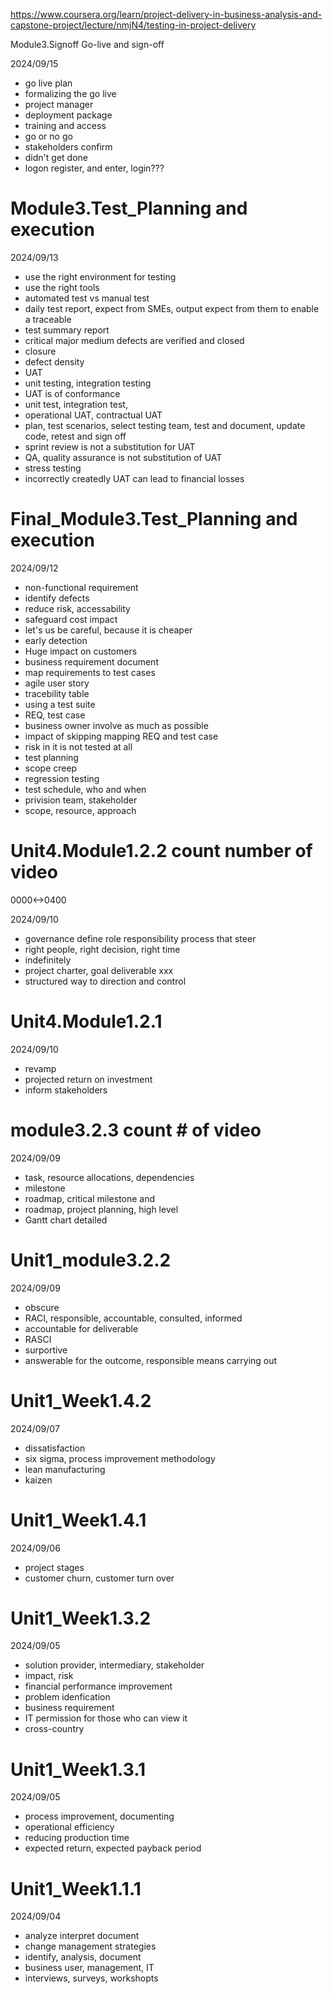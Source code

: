https://www.coursera.org/learn/project-delivery-in-business-analysis-and-capstone-project/lecture/nmjN4/testing-in-project-delivery

Module3.Signoff Go-live and sign-off

2024/09/15

- go live plan
- formalizing the go live
- project manager
- deployment package
- training and access
- go or no go
- stakeholders confirm
- didn't get done
- logon register, and enter, login???

# Module3.Test_Planning and execution

2024/09/13

- use the right environment for testing
- use the right tools
- automated test vs manual test
- daily test report, expect from SMEs, output expect from them to enable a traceable
- test summary report
- critical major medium defects are verified and closed
- closure
- defect density
- UAT
- unit testing, integration testing
- UAT is of conformance
- unit test, integration test, 
- operational UAT, contractual UAT
- plan, test scenarios, select testing team, test and document, update code, retest and sign off
- sprint review is not a substitution for UAT
- QA, quality assurance is not substitution of UAT
- stress testing
- incorrectly createdly UAT can lead to financial losses

# Final_Module3.Test_Planning and execution

2024/09/12

- non-functional requirement
- identify defects
- reduce risk, accessability
- safeguard cost impact
- let's us be careful, because it is cheaper
- early detection
- Huge impact on customers
- business requirement document
- map requirements to test cases
- agile user story
- tracebility table
- using a test suite
- REQ, test case
- business owner involve as much as possible
- impact of skipping mapping REQ and test case
- risk in it is not tested at all
- test planning
- scope creep
- regression testing
- test schedule, who and when
- privision team, stakeholder
- scope, resource, approach

# Unit4.Module1.2.2 count number of video

0000<->0400

2024/09/10

- governance define role responsibility process that steer
- right people, right decision, right time
- indefinitely
- project charter, goal deliverable xxx
- structured way to direction and control

# Unit4.Module1.2.1

2024/09/10

- revamp
- projected return on investment
- inform stakeholders

# module3.2.3 count # of video

2024/09/09

- task, resource allocations, dependencies
- milestone
- roadmap, critical milestone and
- roadmap, project planning, high level
- Gantt chart detailed

# Unit1_module3.2.2

2024/09/09

- obscure
- RACI, responsible, accountable, consulted, informed
- accountable for deliverable
- RASCI
- surportive
- answerable for the outcome, responsible means carrying out

# Unit1_Week1.4.2

2024/09/07

- dissatisfaction
- six sigma, process improvement methodology
- lean manufacturing
- kaizen

# Unit1_Week1.4.1

2024/09/06

- project stages
- customer churn, customer turn over

# Unit1_Week1.3.2

2024/09/05

- solution provider, intermediary, stakeholder
- impact, risk
- financial performance improvement
- problem idenfication
- business requirement
- IT permission for those who can view it
- cross-country

# Unit1_Week1.3.1

2024/09/05

- process improvement, documenting
- operational efficiency
- reducing production time
- expected return, expected payback period


# Unit1_Week1.1.1

2024/09/04

- analyze interpret document
- change management strategies
- identify, analysis, document
- business user, management, IT
- interviews, surveys, workshopts
